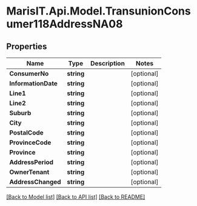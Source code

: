
# MarisIT.Api.Model.TransunionConsumer118AddressNA08

## Properties

Name | Type | Description | Notes
------------ | ------------- | ------------- | -------------
**ConsumerNo** | **string** |  | [optional] 
**InformationDate** | **string** |  | [optional] 
**Line1** | **string** |  | [optional] 
**Line2** | **string** |  | [optional] 
**Suburb** | **string** |  | [optional] 
**City** | **string** |  | [optional] 
**PostalCode** | **string** |  | [optional] 
**ProvinceCode** | **string** |  | [optional] 
**Province** | **string** |  | [optional] 
**AddressPeriod** | **string** |  | [optional] 
**OwnerTenant** | **string** |  | [optional] 
**AddressChanged** | **string** |  | [optional] 

[[Back to Model list]](../README.md#documentation-for-models)
[[Back to API list]](../README.md#documentation-for-api-endpoints)
[[Back to README]](../README.md)


